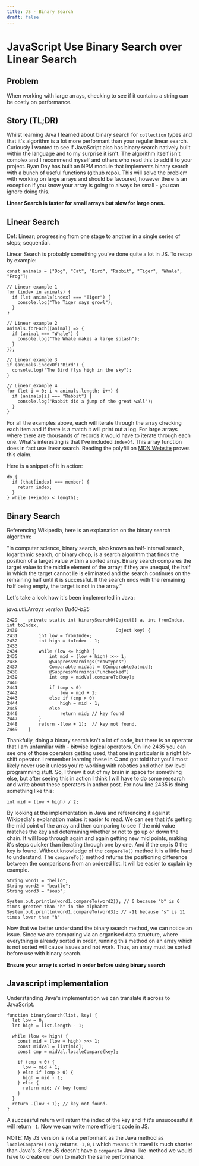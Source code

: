 ```yaml
---
title: JS - Binary Search
draft: false
---
```


# JavaScript Use Binary Search over Linear Search

## Problem
When working with large arrays, checking to see if it contains a string can be
costly on performance.

## Story (TL;DR)
Whilst learning Java I learned about binary search for `collection` types and
that it's algorithm is a lot more performant than your regular linear search.
Curiously I wanted to see if JavaScript also has binary search natively built
within the language and to my surprise it isn't. The algorithm itself isn't
complex and I recommend myself and others who read this to add it to your
project. Ryan Day has built an NPM module that implements binary search with a
bunch of useful functions
([github repo](https://github.com/soldair/node-binarysearch)). This will solve
the problem with working on large arrays and should be favoured, however there
is an exception if you know your array is going to always be small - you can
ignore doing this.

**Linear Search is faster for small arrays but slow for large ones.**

## Linear Search

Def: Linear; progressing from one stage to another in a single series of steps;
sequential.

Linear Search is probably something you've done quite a lot in JS. To recap by
example:

```
const animals = ["Dog", "Cat", "Bird", "Rabbit", "Tiger", "Whale", "Frog"];

// Linear example 1
for (index in animals) {
  if (let animals[index] === "Tiger") {
    console.log("The Tiger says growl");
  }
}

// Linear example 2
animals.forEach((animal) => {
  if (animal === "Whale") {
    console.log("The Whale makes a large splash");
  }
});

// Linear example 3
if (animals.indexOf("Bird") {
  console.log("The Bird flys high in the sky");
}

// Linear example 4
for (let i = 0; i < animals.length; i++) {
  if (animals[i] === "Rabbit") {
    console.log("Rabbit did a jump of the great wall");
  }
}
```

For all the examples above, each will iterate through the array checking each
item and if there is a match it will print out a log. For large arrays where
there are thousands of records it would have to iterate through each one. What's
interesting is that I've included `indexOf`. This array function does in fact
use linear search. Reading the polyfill on
[MDN
Website](https://developer.mozilla.org/en-US/docs/Web/JavaScript/Reference/Global_Objects/Array/indexOf)
proves this claim.

Here is a snippet of it in action:

```
do {
  if (that[index] === member) {
    return index;
  }
} while (++index < length);
```

## Binary Search
Referencing Wikipedia, here is an explanation on the binary search algorithm:

"In computer science, binary search, also known as half-interval search,
logarithmic search, or binary chop, is a search algorithm that finds the
position of a target value within a sorted array. Binary search compares the
target value to the middle element of the array; if they are unequal, the half
in which the target cannot lie is eliminated and the search continues on the
remaining half until it is successful. If the search ends with the remaining
half being empty, the target is not in the array."

Let's take a look how it's been implemented in Java:

_java.util.Arrays version 8u40-b25_
```
2429    private static int binarySearch0(Object[] a, int fromIndex, int toIndex,
2430                                     Object key) {
2431        int low = fromIndex;
2432        int high = toIndex - 1;
2433
2434        while (low <= high) {
2435            int mid = (low + high) >>> 1;
2436            @SuppressWarnings("rawtypes")
2437            Comparable midVal = (Comparable)a[mid];
2438            @SuppressWarnings("unchecked")
2439            int cmp = midVal.compareTo(key);
2440
2441            if (cmp < 0)
2442                low = mid + 1;
2443            else if (cmp > 0)
2444                high = mid - 1;
2445            else
2446                return mid; // key found
2447        }
2448        return -(low + 1);  // key not found.
2449    }
```

Thankfully, doing a binary search isn't a lot of code, but there is an operator
that I am unfamiliar with - bitwise logical operators. On line 2435 you can see
one of those operators getting used, that one in particular is a right bit-shift
operator. I remember learning these in C and got told that you'll most likely
never use it unless you're working with robotics and other low level programming
stuff. So, I threw it out of my brain in space for something else, but after
seeing this in action I think I will have to do some research and write about
these operators in anther post. For now line 2435 is doing something like this:

```
int mid = (low + high) / 2;
```

By looking at the implementation in Java and referencing it against Wikipedia's
explanation makes it easier to read. We can see that it's getting the mid point
of the array and then comparing to see if the mid value matches the key and
determining whether or not to go up or down the chain. It will loop through
again and again getting new mid points, making it's steps quicker than iterating
through one by one. And if the `cmp` is 0 the key is found. Without knowledge of
the `compareTo()` method it is a little hard to understand. The `compareTo()`
method returns the positioning difference between the comparisons from an
ordered list. It will be easier to explain by example.

```
String word1 = "hello";
String word2 = "beatle";
String word3 = "soup";

System.out.println(word1.compareTo(word2)); // 6 because "b" is 6 times greater than "h" in the alphabet
System.out.println(word1.compareTo(word3); // -11 because "s" is 11 times lower than "h"
```

Now that we better understand the binary search method, we can notice an issue.
Since we are comparing via an organised data structure, where everything is
already sorted in order, running this method on an array which is not sorted
will cause issues and not work. Thus, an array must be sorted before use with
binary search.

**Ensure your array is sorted in order before using binary search**

## Javascript implementation
Understanding Java's implementation we can translate it across to JavaScript.

```
function binarySearch(list, key) {
  let low = 0;
  let high = list.length - 1;

  while (low <= high) {
    const mid = (low + high) >>> 1;
    const midVal = list[mid];
    const cmp = midVal.localeCompare(key);

    if (cmp < 0) {
      low = mid + 1;
    } else if (cmp > 0) {
      high = mid - 1;
    } else {
      return mid; // key found
    }
  }
  return -(low + 1); // key not found.
}
```

A successful return will return the index of the key and if it's unsuccessful it
will return `-1`. Now we can write more efficient code in JS.

NOTE: My JS version is not a performant as the Java method as `localeCompare()`
only returns `-1,0,1` which means it's travel is much shorter than Java's. Since
JS doesn't have a `compareTo` Java-like-method we would have to create our own
to match the same performance.
